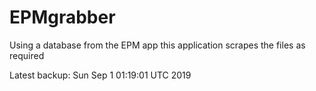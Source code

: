 # EPMgrabber
Using a database from the EPM app this application scrapes the files as required


Latest backup: Sun Sep 1 01:19:01 UTC 2019
